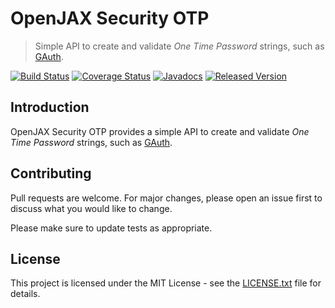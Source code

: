 # OpenJAX Security OTP

> Simple API to create and validate _One Time Password_ strings, such as [GAuth][gauth].

[![Build Status](https://travis-ci.org/openjax/security.png)](https://travis-ci.org/openjax/security)
[![Coverage Status](https://coveralls.io/repos/github/openjax/security/badge.svg)](https://coveralls.io/github/openjax/security)
[![Javadocs](https://www.javadoc.io/badge/org.openjax.security/otp.svg)](https://www.javadoc.io/doc/org.openjax.security/otp)
[![Released Version](https://img.shields.io/maven-central/v/org.openjax.security/otp.svg)](https://mvnrepository.com/artifact/org.openjax.security/otp)

## Introduction

OpenJAX Security OTP provides a simple API to create and validate _One Time Password_ strings, such as [GAuth][gauth].

## Contributing

Pull requests are welcome. For major changes, please open an issue first to discuss what you would like to change.

Please make sure to update tests as appropriate.

## License

This project is licensed under the MIT License - see the [LICENSE.txt](LICENSE.txt) file for details.

[gauth]: https://en.wikipedia.org/wiki/Google_Authenticator